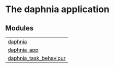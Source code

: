 

# The daphnia application #


## Modules ##


<table width="100%" border="0" summary="list of modules">
<tr><td><a href="daphnia.md" class="module">daphnia</a></td></tr>
<tr><td><a href="daphnia_app.md" class="module">daphnia_app</a></td></tr>
<tr><td><a href="daphnia_task_behaviour.md" class="module">daphnia_task_behaviour</a></td></tr></table>

